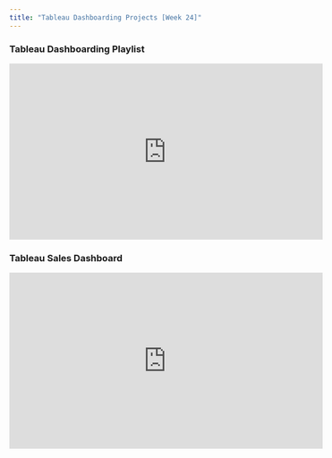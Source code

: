 ```yaml
---
title: "Tableau Dashboarding Projects [Week 24]"
---
```


### Tableau Dashboarding Playlist

<iframe width="560" height="315" src="https://www.youtube.com/embed/videoseries?si=1VV0WBuQpufzowsI&amp;list=PLeo1K3hjS3usDI9XeUgjNZs6VnE0meBrL" title="YouTube video player" frameBorder="0" allow="accelerometer; autoplay; clipboard-write; encrypted-media; gyroscope; picture-in-picture; web-share" referrerPolicy="strict-origin-when-cross-origin" allowFullScreen></iframe>

### Tableau Sales Dashboard

<iframe width="560" height="315" src="https://www.youtube.com/embed/UcGF09Awm4Y?si=Qrvdm19e2G7-ME-_" title="YouTube video player" frameBorder="0" allow="accelerometer; autoplay; clipboard-write; encrypted-media; gyroscope; picture-in-picture; web-share" referrerPolicy="strict-origin-when-cross-origin" allowFullScreen></iframe>